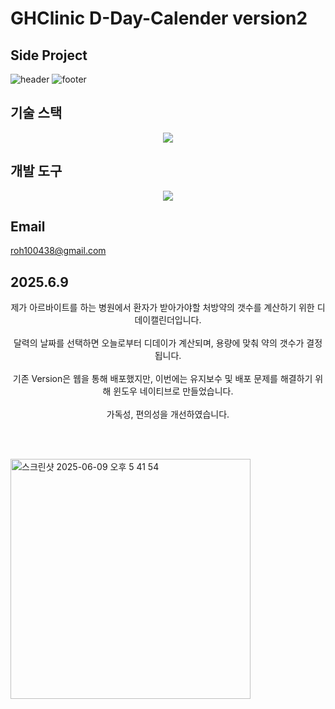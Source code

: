 # GHClinic D-Day-Calender version2
## Side Project
![header](https://capsule-render.vercel.app/api?type=venom&color=auto&height=300&section=header&text=Noh%20Seung%20Jun&fontSize=90&rotate=-12)
![footer](https://capsule-render.vercel.app/api?type=waving&color=auto&height=90&section=footer)


## 기술 스택
<div align="center">
  <img src="https://img.shields.io/badge/Flutter-02569B?style=flat-square&logo=flutter&logoColor=white"/>
</div>

## 개발 도구
<div align="center">
  <img src="https://img.shields.io/badge/VSCode-092E20?style=flat&logo=VSCode&logoColor=#F05032"/>
</div>

## Email
roh100438@gmail.com



## 2025.6.9
<div align="center">
  제가 아르바이트를 하는 병원에서 환자가 받아가야할 처방약의 갯수를 계산하기 위한 디데이캘린더입니다.<br></br>
  달력의 날짜를 선택하면 오늘로부터 디데이가 계산되며, 용량에 맞춰 약의 갯수가 결정됩니다.<br></br>
  기존 Version은 웹을 통해 배포했지만, 이번에는 유지보수 및 배포 문제를 해결하기 위해 윈도우 네이티브로 만들었습니다.<br></br>
  가독성, 편의성을 개선하였습니다.
</div>


<br></br>

<img width="384" alt="스크린샷 2025-06-09 오후 5 41 54" src="https://github.com/user-attachments/assets/361a1c90-f270-42f0-abd3-87ab3e3a0898" />




